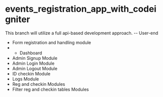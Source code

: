 # events_registration_app_with_codeigniter
This branch will utilize a full api-based development approach.
-- User-end 
- Form registration and handling module
- - Dashboard
- Admin Signup Module
- Admin Login Module
- Admin Logout Module
- ID checkin Module
- Logs Module
- Reg and checkin Modules
- Filter reg and checkin tables Modules
